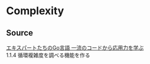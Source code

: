 # Complexity

## Source

[エキスパートたちのGo言語 一流のコードから応用力を学ぶ](https://gihyo.jp/book/2022/978-4-297-12519-6)  
1.1.4 循環複雑度を調べる機能を作る
